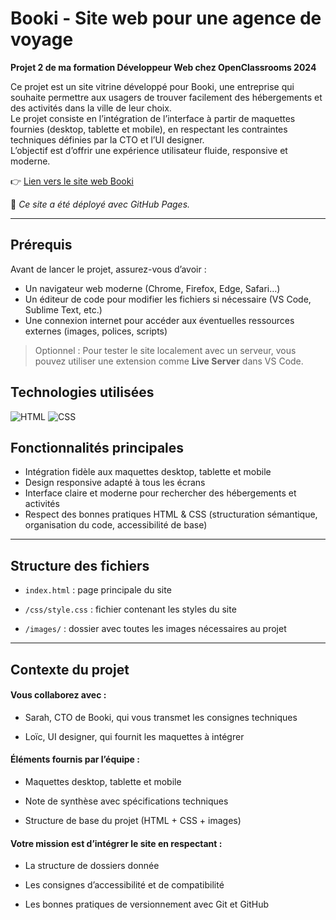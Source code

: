 # Booki - Site web pour une agence de voyage 

**Projet 2 de ma formation Développeur Web chez OpenClassrooms 2024**

Ce projet est un site vitrine développé pour Booki, une entreprise qui souhaite permettre aux usagers de trouver facilement des hébergements et des activités dans la ville de leur choix.   
Le projet consiste en l’intégration de l’interface à partir de maquettes fournies (desktop, tablette et mobile), en respectant les contraintes techniques définies par la CTO et l’UI designer.  
L’objectif est d’offrir une expérience utilisateur fluide, responsive et moderne.

👉 [Lien vers le site web Booki](https://azorophelie.github.io/Booki/)

🚀 *Ce site a été déployé avec GitHub Pages.*

---

## Prérequis
Avant de lancer le projet, assurez-vous d’avoir :  

- Un navigateur web moderne (Chrome, Firefox, Edge, Safari…)  
- Un éditeur de code pour modifier les fichiers si nécessaire (VS Code, Sublime Text, etc.)  
- Une connexion internet pour accéder aux éventuelles ressources externes (images, polices, scripts)  

> Optionnel : Pour tester le site localement avec un serveur, vous pouvez utiliser une extension comme **Live Server** dans VS Code.

## Technologies utilisées 

![HTML](https://img.shields.io/badge/HTML-FF69B4)
![CSS](https://img.shields.io/badge/CSS-blue)


## Fonctionnalités principales
- Intégration fidèle aux maquettes desktop, tablette et mobile
- Design responsive adapté à tous les écrans
- Interface claire et moderne pour rechercher des hébergements et activités
- Respect des bonnes pratiques HTML & CSS (structuration sémantique, organisation du code, accessibilité de base)

---

## Structure des fichiers

- `index.html` : page principale du site

- `/css/style.css` : fichier contenant les styles du site

- `/images/` : dossier avec toutes les images nécessaires au projet

---
## Contexte du projet

#### Vous collaborez avec :

- Sarah, CTO de Booki, qui vous transmet les consignes techniques

- Loïc, UI designer, qui fournit les maquettes à intégrer

#### Éléments fournis par l’équipe :

- Maquettes desktop, tablette et mobile

- Note de synthèse avec spécifications techniques

- Structure de base du projet (HTML + CSS + images)

#### Votre mission est d’intégrer le site en respectant :

- La structure de dossiers donnée

- Les consignes d’accessibilité et de compatibilité

- Les bonnes pratiques de versionnement avec Git et GitHub


